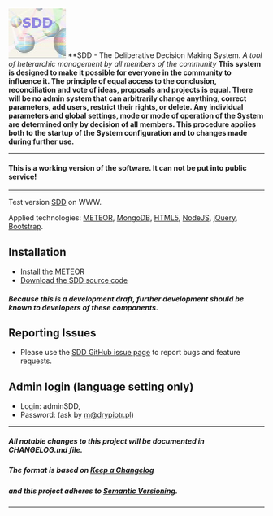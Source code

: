 ![](https://github.com/madrypiotr/SDD/blob/master/client/stylesheets/sdd.jpg) **SDD - The Deliberative Decision Making System. _A tool of heterarchic management by all members of the community_
**This system is designed to make it possible for everyone in the community to influence it. The principle of equal access to the conclusion, reconciliation and vote of ideas, proposals and projects is equal. There will be no admin system that can arbitrarily change anything, correct parameters, add users, restrict their rights, or delete. Any individual parameters and global settings, mode or mode of operation of the System are determined only by decision of all members. This procedure applies both to the startup of the System configuration and to changes made during further use.**

---
#### This is a working version of the software. It can not be put into public service! 
---

Test version [SDD] on WWW.

Applied technologies: [METEOR], [MongoDB], [HTML5], [NodeJS], [jQuery], [Bootstrap].

## Installation
* [Install the METEOR] 
* [Download the SDD source code] 
##### Because this is a development draft, further development should be known to developers of these components.

## Reporting Issues
* Please use the [SDD GitHub issue page] to report bugs and feature requests.

## Admin login (language setting only) 
* Login: adminSDD, 
* Password: (ask by m@drypiotr.pl)

---
##### All notable changes to this project will be documented in CHANGELOG.md file.
##### The format is based on [Keep a Changelog](http://keepachangelog.com/)
##### and this project adheres to [Semantic Versioning](http://semver.org/).
---

[SDD]: http://sdd.ha.pl
[SDD GitHub issue page]: https://github.com/madrypiotr/SDD/issues
[Download the SDD source code]: https://github.com/madrypiotr/SDD
[Install the METEOR]: https://www.meteor.com/install
[METEOR]: https://github.com/meteor/meteor
[MongoDB]: https://github.com/mongodb
[NodeJS]: https://github.com/nodejs/node/blob/master/LICENSE
[HTML5]: https://www.w3.org/2011/03/html-license-options.html
[jQuery]: https://github.com/jquery/jquery/blob/master/LICENSE.txt
[Bootstrap]: https://github.com/twbs/bootstrap
